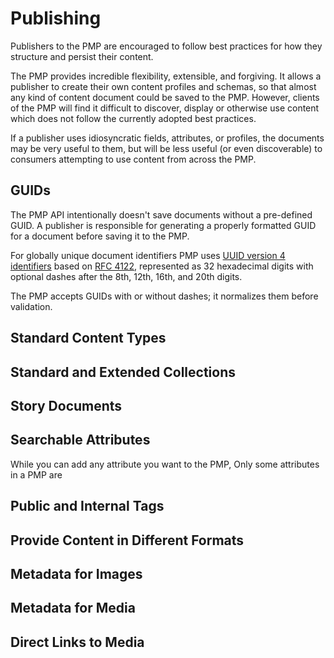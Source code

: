 # Publishing

Publishers to the PMP are encouraged to follow best practices for how they structure and persist their content.

The PMP provides incredible flexibility, extensible, and forgiving. It allows a publisher to create their own content profiles and schemas, so that almost any kind of content document could be saved to the PMP.  However, clients of the PMP will find it difficult to discover, display or otherwise use content which does not follow the currently adopted best practices.

If a publisher uses idiosyncratic fields, attributes, or profiles, the documents may be very useful to them, but will be less useful (or even discoverable) to consumers attempting to use content from across the PMP.


## GUIDs

The PMP API intentionally doesn't save documents without a pre-defined GUID. A publisher is responsible for generating a properly formatted GUID for a document before saving it to the PMP.

For globally unique document identifiers PMP uses [UUID version 4 identifiers](http://en.wikipedia.org/wiki/Universally_unique_identifier#Version_4_.28random.29) based on [RFC 4122](http://www.ietf.org/rfc/rfc4122.txt), represented as 32 hexadecimal digits with optional dashes after the 8th, 12th, 16th, and 20th digits.

The PMP accepts GUIDs with or without dashes; it normalizes them before validation.


## Standard Content Types




## Standard and Extended Collections

## Story Documents

## Searchable Attributes

While you can add any attribute you want to the PMP,
Only some attributes in a PMP are

## Public and Internal Tags

## Provide Content in Different Formats

## Metadata for Images

## Metadata for Media

## Direct Links to Media
